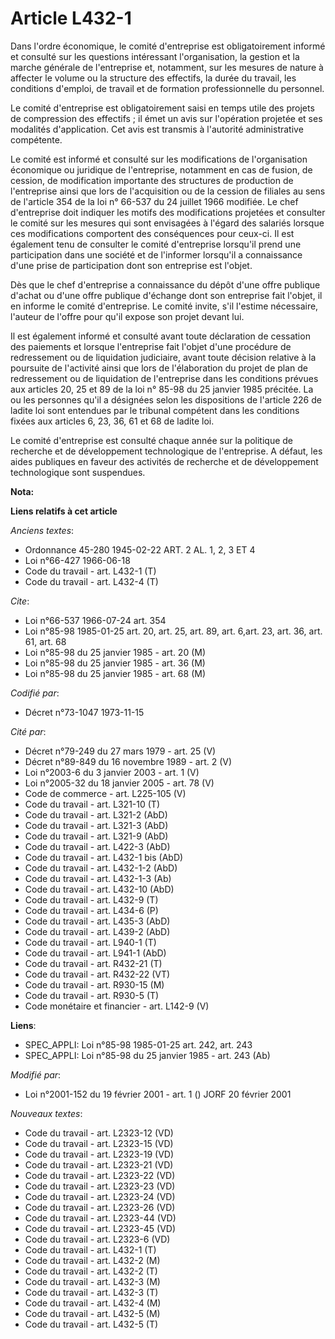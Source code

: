 # Article L432-1

Dans l'ordre économique, le comité d'entreprise est obligatoirement informé et consulté sur les questions intéressant
l'organisation, la gestion et la marche générale de l'entreprise et, notamment, sur les mesures de nature à affecter le
volume ou la structure des effectifs, la durée du travail,  les conditions d'emploi, de travail et de formation
professionnelle du personnel.

Le comité d'entreprise est obligatoirement saisi en temps utile des projets de compression des effectifs ; il émet un avis
sur l'opération projetée et ses modalités d'application. Cet avis est transmis à l'autorité administrative compétente.

Le comité est informé et consulté sur les modifications de l'organisation économique ou juridique de l'entreprise, notamment
en cas de fusion, de cession, de modification importante des structures de production de l'entreprise ainsi que lors de
l'acquisition ou de la cession de filiales au sens de l'article 354 de la loi n° 66-537 du 24 juillet 1966 modifiée. Le chef
d'entreprise doit indiquer les motifs des modifications projetées et consulter le comité sur les mesures qui sont envisagées
à l'égard des salariés lorsque ces modifications comportent des conséquences pour ceux-ci. Il est également tenu de consulter
le comité d'entreprise lorsqu'il prend une participation dans une société et de l'informer lorsqu'il a connaissance d'une
prise de participation dont son entreprise est l'objet.

Dès que le chef d'entreprise a connaissance du dépôt d'une offre publique d'achat ou d'une offre publique d'échange dont son
entreprise fait l'objet, il en informe le comité d'entreprise. Le comité invite, s'il l'estime nécessaire, l'auteur de
l'offre pour qu'il expose son projet devant lui.

Il est également informé et consulté avant toute déclaration de cessation des paiements et lorsque l'entreprise fait l'objet
d'une procédure de redressement ou de liquidation judiciaire, avant toute décision relative à la poursuite de l'activité
ainsi que lors de l'élaboration du projet de plan de redressement ou de liquidation de l'entreprise dans les conditions
prévues aux articles 20, 25 et 89 de la loi n° 85-98 du 25 janvier 1985 précitée. La ou les personnes qu'il a désignées selon
les dispositions de l'article 226 de ladite loi sont entendues par le tribunal compétent dans les conditions fixées aux
articles 6, 23, 36, 61 et 68 de ladite loi.

Le comité d'entreprise est consulté chaque année sur la politique de recherche et de développement technologique de
l'entreprise. A défaut, les aides publiques en faveur des activités de recherche et de développement technologique sont
suspendues.

**Nota:**



**Liens relatifs à cet article**

_Anciens textes_:

  - Ordonnance 45-280 1945-02-22 ART. 2 AL. 1, 2, 3 ET 4
  - Loi n°66-427 1966-06-18
  - Code du travail - art. L432-1 (T)
  - Code du travail - art. L432-4 (T)

_Cite_:

  - Loi n°66-537 1966-07-24 art. 354
  - Loi n°85-98 1985-01-25 art. 20, art. 25, art. 89, art. 6,art. 23, art. 36, art. 61, art. 68
  - Loi n°85-98 du 25 janvier 1985 - art. 20 (M)
  - Loi n°85-98 du 25 janvier 1985 - art. 36 (M)
  - Loi n°85-98 du 25 janvier 1985 - art. 68 (M)

_Codifié par_:

  - Décret n°73-1047 1973-11-15

_Cité par_:

  - Décret n°79-249 du 27 mars 1979 - art. 25 (V)
  - Décret n°89-849 du 16 novembre 1989 - art. 2 (V)
  - Loi n°2003-6 du 3 janvier 2003 - art. 1 (V)
  - Loi n°2005-32 du 18 janvier 2005 - art. 78 (V)
  - Code de commerce - art. L225-105 (V)
  - Code du travail - art. L321-10 (T)
  - Code du travail - art. L321-2 (AbD)
  - Code du travail - art. L321-3 (AbD)
  - Code du travail - art. L321-9 (AbD)
  - Code du travail - art. L422-3 (AbD)
  - Code du travail - art. L432-1 bis (AbD)
  - Code du travail - art. L432-1-2 (AbD)
  - Code du travail - art. L432-1-3 (Ab)
  - Code du travail - art. L432-10 (AbD)
  - Code du travail - art. L432-9 (T)
  - Code du travail - art. L434-6 (P)
  - Code du travail - art. L435-3 (AbD)
  - Code du travail - art. L439-2 (AbD)
  - Code du travail - art. L940-1 (T)
  - Code du travail - art. L941-1 (AbD)
  - Code du travail - art. R432-21 (T)
  - Code du travail - art. R432-22 (VT)
  - Code du travail - art. R930-15 (M)
  - Code du travail - art. R930-5 (T)
  - Code monétaire et financier - art. L142-9 (V)

**Liens**:

  - SPEC_APPLI: Loi n°85-98 1985-01-25 art. 242, art. 243
  - SPEC_APPLI: Loi n°85-98 du 25 janvier 1985 - art. 243 (Ab)

_Modifié par_:

  - Loi n°2001-152 du 19 février 2001 - art. 1 () JORF 20 février 2001

_Nouveaux textes_:

  - Code du travail - art. L2323-12 (VD)
  - Code du travail - art. L2323-15 (VD)
  - Code du travail - art. L2323-19 (VD)
  - Code du travail - art. L2323-21 (VD)
  - Code du travail - art. L2323-22 (VD)
  - Code du travail - art. L2323-23 (VD)
  - Code du travail - art. L2323-24 (VD)
  - Code du travail - art. L2323-26 (VD)
  - Code du travail - art. L2323-44 (VD)
  - Code du travail - art. L2323-45 (VD)
  - Code du travail - art. L2323-6 (VD)
  - Code du travail - art. L432-1 (T)
  - Code du travail - art. L432-2 (M)
  - Code du travail - art. L432-2 (T)
  - Code du travail - art. L432-3 (M)
  - Code du travail - art. L432-3 (T)
  - Code du travail - art. L432-4 (M)
  - Code du travail - art. L432-5 (M)
  - Code du travail - art. L432-5 (T)
